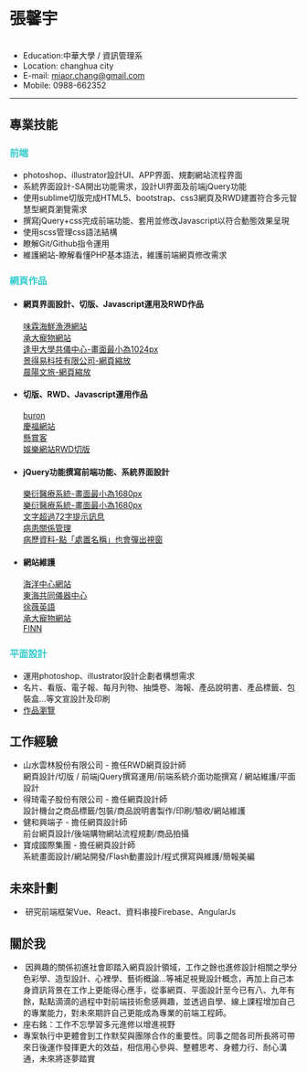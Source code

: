 <h1>張馨宇</h1>
<ul>
  <li>Education:中華大學 / 資訊管理系</li><li>Location: changhua city</li><li>E-mail: <a href="mailto:miaor.chang@gmail.com">miaor.chang@gmail.com</a></li><li>Mobile: 0988-662352</li>
</ul>
<hr/>
<h2>專業技能</h2>
<h3 style="color:#33cccc;">前端</h3>
<ul>
 <li>photoshop、illustrator設計UI、APP界面、規劃網站流程界面</li>
 <li>系統界面設計-SA開出功能需求，設計UI界面及前端jQuery功能</li>
 <li>使用sublime切版完成HTML5、bootstrap、css3網頁及RWD建置符合多元智慧型網頁瀏覽需求</li>
 <li>撰寫jQuery+css完成前端功能、套用並修改Javascript以符合動態效果呈現</li>
 <li>使用scss管理css語法結構</li>
 <li>瞭解Git/Github指令運用</li>
 <li>維護網站-瞭解看懂PHP基本語法，維護前端網頁修改需求</li>
</ul>
<h3 style="color:#33cccc;">網頁作品</h3>
<ul>
 <li>
  <h4>網頁界面設計、切版、Javascript運用及RWD作品</h4>
  <a href="http://211.72.214.242/demo5/wlhaizian/index.html">味霖海鮮漁港網站</a><br/>
  <a href="http://www.chickensecond.com.tw/products.php">承大寵物網站</a><br/>
  <a href="http://211.72.214.242/demo5/pisc/">逢甲大學共儀中心-畫面最小為1024px</a><br/>
  <a href="http://www.jdeyi.com/">景得易科技有限公司-網頁縮放</a><br/>
  <a href="http://icynthia.azurewebsites.net/mornsunHotel/default.html">晨陽文旅-網頁縮放</a>
 </li>
 <li><h4>切版、RWD、Javascript運用作品</h4>
  <a href="http://www.buron.com.tw">buron</a><br/>
  <a href="http://www.kinmaxsource.com/">慶福網站</a><br/>
  <a href="http://cynthia777.synology.me/ask/index.html">懸賞客</a><br/>
  <a href="http://cynthia777.synology.me/websolt/index.html">娛樂網站RWD切版</a>
 </li>
  <li>
   <h4>jQuery功能撰寫前端功能、系統界面設計</h4>
   <a href="http://211.72.214.242/demo5/his_system/reservation_dr.html">樂衍醫療系統-畫面最小為1680px</a><br/>
   <a href="http://211.72.214.242/demo5/his_system/declare_all.html">樂衍醫療系統-畫面最小為1680px</a><br/>
   <a href="http://211.72.214.242/demo5/his_system/msg.html">文字超過72字提示訊息</a><br/>
   <a href="http://211.72.214.242/demo5/his_system/_sickness_all.html">病患關係管理</a><br/>
   <a href="http://211.72.214.242/demo5/his_system/medical.html">病歷資料-點「處置名稱」也會彈出視窗</a>
 </li>
 <li>
  <h4>網站維護</h4>
  <a href="http://www.tori.narlabs.org.tw">海洋中心網站</a><br/>
  <a href="http://thtech.thu.edu.tw">東海共同儀器中心</a><br/>
  <a href="http://ruby.com.tw">徐薇英語</a><br/>
  <a href="http://www.chickensecond.com.tw/products.php">承大寵物網站</a><br/>
  <a href="http://www.finn-th.com/">FINN</a>
 </li>
</ul>
<h3 style="color:#33cccc;">平面設計</h3>
<ul>
 <li>運用photoshop、illustrator設計企劃者構想需求</li>
 <li>名片、看版、電子報、每月刋物、抽獎卷、海報、產品說明書、產品標籤、包裝盒...等文宣設計及印刷</li>
 <li><a href="https://docs.google.com/document/d/193Ol4frfDAaBw4Ftx32msq8lb4xi3vtgnurLY6uzP5A/edit?usp=sharing">作品瀏覽</a></li>
</ul>
<h2>工作經驗</h2>
<ul>
 <li>
  山水雲林股份有限公司 - 擔任RWD網頁設計師<br/>網頁設計/切版 / 前端jQuery撰寫運用/前端系統介面功能撰寫 / 網站維護/平面設計
 </li>
 <li>
  得琦電子股份有限公司 - 擔任網頁設計師<br/>設計機台之商品標籤/包裝/商品說明書製作/印刷/驗收/網站維護
 </li>
 <li>健和興端子 - 擔任網頁設計師<br/>前台網頁設計/後端購物網站流程規劃/商品拍攝</li>
 <li>寶成國際集團 - 擔任網頁設計師<br/>系統畫面設計/網站開發/Flash動畫設計/程式撰寫與維護/簡報美編</li>
</ul>
<h2>未來計劃</h2>
<ul>
 <li>
  研究前端框架Vue、React、資料串接Firebase、AngularJs
 </li>
</ul>
<h2>關於我</h2>
<ul>
 <li>
  因興趣的關係初進社會即踏入網頁設計領域，工作之餘也進修設計相關之學分色彩學、造型設計、心裡學、藝術概論…等補足視覺設計概念，再加上自己本身資訊背景在工作上更能得心應手，從事網頁、平面設計至今已有八、九年有餘，點點滴滴的過程中對前端技術愈感興趣，並透過自學、線上課程增加自己的專業能力，對未來期許自己更能成為專業的前端工程師。
 </li>
 <li>座右銘：工作不忘學習多元進修以增進視野</li>
 <li>專案執行中更體會到工作默契與團隊合作的重要性。同事之間各司所長將可帶來日後運作發揮更大的效益，相信用心參與、整體思考、身體力行、耐心溝通，未來將逐夢踏實</li>
 
</ul>
